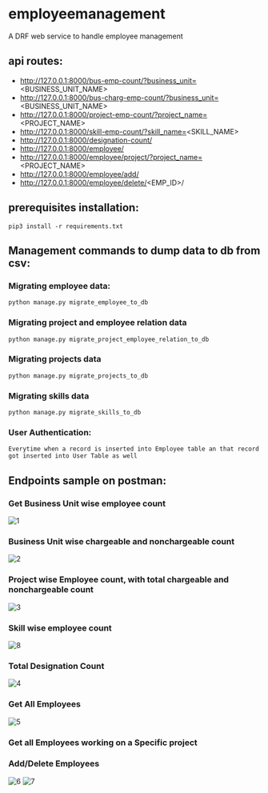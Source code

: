 # employeemanagement
A DRF web service to handle employee management 

## api routes:
- http://127.0.0.1:8000/bus-emp-count/?business_unit=<BUSINESS_UNIT_NAME>
- http://127.0.0.1:8000/bus-charg-emp-count/?business_unit=<BUSINESS_UNIT_NAME>
- http://127.0.0.1:8000/project-emp-count/?project_name=<PROJECT_NAME>
- http://127.0.0.1:8000/skill-emp-count/?skill_name=<SKILL_NAME>
- http://127.0.0.1:8000/designation-count/
- http://127.0.0.1:8000/employee/
- http://127.0.0.1:8000/employee/project/?project_name=<PROJECT_NAME>
- http://127.0.0.1:8000/employee/add/
- http://127.0.0.1:8000/employee/delete/<EMP_ID>/

## prerequisites installation:
    pip3 install -r requirements.txt
    
## Management commands to dump data to db from csv:
### Migrating employee data:   
    python manage.py migrate_employee_to_db
### Migrating project and employee relation data    
    python manage.py migrate_project_employee_relation_to_db
### Migrating projects data    
    python manage.py migrate_projects_to_db
### Migrating skills data    
    python manage.py migrate_skills_to_db
    
### User Authentication:
    Everytime when a record is inserted into Employee table an that record got inserted into User Table as well

   
## Endpoints sample on postman:

### Get Business Unit wise employee count
![1](https://user-images.githubusercontent.com/9798362/71447282-89261f80-2752-11ea-849d-8c3ba1188f0c.png)
### Business Unit wise chargeable and nonchargeable count
![2](https://user-images.githubusercontent.com/9798362/71447283-8aefe300-2752-11ea-9be5-92132e768011.png)
### Project wise Employee count, with total chargeable and nonchargeable count
![3](https://user-images.githubusercontent.com/9798362/71447284-8cb9a680-2752-11ea-8d2e-c3c40ac21b36.png)
### Skill wise employee count
![8](https://user-images.githubusercontent.com/9798362/71447295-95aa7800-2752-11ea-8cb8-5b5e07afc96f.png)
### Total Designation Count
![4](https://user-images.githubusercontent.com/9798362/71447285-8dead380-2752-11ea-8ae6-619bac0ce06c.png)
### Get All Employees
![5](https://user-images.githubusercontent.com/9798362/71447290-8fb49700-2752-11ea-985c-325f778b8d97.png)
### Get all Employees working on a Specific project

### Add/Delete Employees
![6](https://user-images.githubusercontent.com/9798362/71447291-917e5a80-2752-11ea-8c6d-f82abdb29b2c.png)
![7](https://user-images.githubusercontent.com/9798362/71447293-93481e00-2752-11ea-8653-eec35c383952.png)






